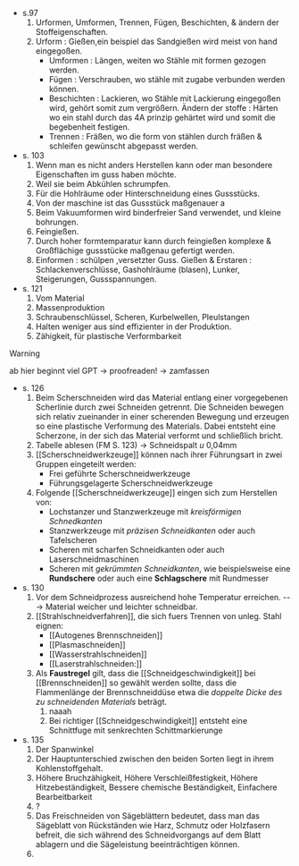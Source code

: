 - s.97
	1. Urformen, Umformen, Trennen, Fügen, Beschichten, & ändern der Stoffeigenschaften.
	2. Urform : Gießen,ein beispiel das Sandgießen wird meist von hand eingegoßen. 
		- Umformen : Längen, weiten wo Stähle mit formen gezogen werden.
		-  Fügen : Verschrauben, wo stähle mit zugabe verbunden werden können.
		 - Beschichten : Lackieren, wo Stähle mit Lackierung eingegoßen wird, gehört somit zum vergrößern.
		 Ändern der stoffe : Härten wo ein stahl durch das 4A prinzip gehärtet wird und somit die begebenheit festigen.
		- Trennen : Fräßen, wo die form von stählen durch fräßen & schleifen gewünscht abgepasst werden.
- s. 103
	1. Wenn man es nicht anders Herstellen kann oder man besondere Eigenschaften im guss haben möchte.
	2. Weil sie beim Abkühlen schrumpfen.
	3. Für die Hohlräume oder Hinterschneidung eines Gussstücks.
	4. Von der maschine ist das Gussstück maßgenauer a
	5. Beim Vakuumformen wird binderfreier Sand verwendet, und kleine bohrungen.
	6. Feingießen.
	7. Durch hoher formtemparatur kann durch feingießen komplexe & Großflächige gussstücke maßgenau gefertigt werden.
	8. Einformen : schülpen ,versetzter Guss.
	Gießen & Erstaren : Schlackenverschlüsse, Gashohlräume (blasen), Lunker,
	 Steigerungen, Gussspannungen.
- s. 121
	1.  Vom Material
	2. Massenproduktion
	3. Schraubenschlüssel, Scheren, Kurbelwellen, Pleulstangen
	4. Halten weniger aus sind effizienter in der Produktion. 
	5. Zähigkeit, für plastische Verformbarkeit

>[!warning]
ab hier beginnt viel GPT -> proofreaden! -> zamfassen

- s. 126
	1. Beim Scherschneiden wird das Material entlang einer vorgegebenen Scherlinie durch zwei Schneiden getrennt. Die Schneiden bewegen sich relativ zueinander in einer scherenden Bewegung und erzeugen so eine plastische Verformung des Materials. Dabei entsteht eine Scherzone, in der sich das Material verformt und schließlich bricht.
	2. Tabelle ablesen (FM S. 123) -> Schneidspalt *u* 0,04mm
	3. [[Scherschneidwerkzeuge]] können nach ihrer Führungsart in zwei Gruppen eingeteilt werden: 
		- Frei geführte Scherschneidwerkzeuge
		- Führungsgelagerte Scherschneidwerkzeuge
	4. Folgende [[Scherschneidwerkzeuge]] eingen sich zum Herstellen von:
		- Lochstanzer und Stanzwerkzeuge mit *kreisförmigen Schnedkanten* 
		- Stanzwerkzeuge mit *präzisen Schneidkanten* oder auch Tafelscheren
		- Scheren mit scharfen Schneidkanten oder auch Laserschneidmaschinen
		- Scheren mit *gekrümmten Schneidkanten*, wie beispielsweise eine **Rundschere** oder auch eine **Schlagschere** mit Rundmesser
- s. 130
	1. Vor dem Schneidprozess ausreichend hohe Temperatur erreichen. ---> Material weicher und leichter schneidbar. 
	2.  [[Strahlschneidverfahren]], die sich fuers Trennen von unleg. Stahl eignen:
		- [[Autogenes Brennschneiden]]
		- [[Plasmaschneiden]]
		- [[Wasserstrahlschneiden]]
		- [[Laserstrahlschneiden:]]
	3.  Als **Faustregel** gilt, dass die [[Schneidgeschwindigkeit]] bei [[Brennschneiden]] so gewählt werden sollte, dass die Flammenlänge der Brennschneiddüse etwa die *doppelte Dicke des zu schneidenden Materials* beträgt.
		1. naaah
		2. Bei richtiger [[Schneidgeschwindigkeit]] entsteht eine Schnittfuge mit senkrechten Schittmarkierunge
-  s. 135 
	1.  Der Spanwinkel
	2. Der Hauptunterschied zwischen den beiden Sorten liegt in ihrem Kohlenstoffgehalt.
	3. Höhere Bruchzähigkeit, Höhere Verschleißfestigkeit, Höhere Hitzebeständigkeit, Bessere chemische Beständigkeit, Einfachere Bearbeitbarkeit
	4. ?
	5. Das Freischneiden von Sägeblättern bedeutet, dass man das Sägeblatt von Rückständen wie Harz, Schmutz oder Holzfasern befreit, die sich während des Schneidvorgangs auf dem Blatt ablagern und die Sägeleistung beeinträchtigen können.
	6. 